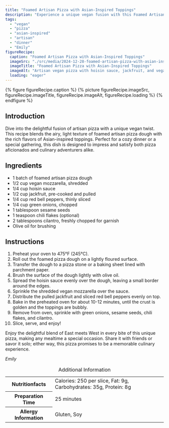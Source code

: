 ```yaml
---
title: "Foamed Artisan Pizza with Asian-Inspired Toppings"
description: "Experience a unique vegan fusion with this Foamed Artisan Pizza, topped with Asian-inspired flavors like hoisin sauce, jackfruit, and vegan mozzarella. Perfect for any meal."
tags:
  - "vegan"
  - "pizza"
  - "asian-inspired"
  - "artisan"
  - "dinner"
  - "Emily"
figureRecipe: 
  caption: "Foamed Artisan Pizza with Asian-Inspired Toppings"
  imageSrc: "./src/media/2024-12-28-foamed-artisan-pizza-with-asian-inspired-toppings-2613.png"
  imageTitle: "Foamed Artisan Pizza with Asian-Inspired Toppings"
  imageAlt: "Artisan vegan pizza with hoisin sauce, jackfruit, and vegan mozzarella, garnished with green onions, sesame, chili flakes, and cilantro on a clean table."
  loading: "eager"
---
```


{% figure figureRecipe.caption %}
{% picture figureRecipe.imageSrc, figureRecipe.imageTitle, figureRecipe.imageAlt, figureRecipe.loading %}
{% endfigure %}

## Introduction

Dive into the delightful fusion of artisan pizza with a unique vegan twist. This recipe blends the airy, light texture of foamed artisan pizza dough with the rich flavors of Asian-inspired toppings. Perfect for a cozy dinner or a special gathering, this dish is designed to impress and satisfy both pizza aficionados and culinary adventurers alike.

## Ingredients

- 1 batch of foamed artisan pizza dough
- 1/2 cup vegan mozzarella, shredded
- 1/4 cup hoisin sauce
- 1/2 cup jackfruit, pre-cooked and pulled
- 1/4 cup red bell peppers, thinly sliced
- 1/4 cup green onions, chopped
- 1 tablespoon sesame seeds
- 1 teaspoon chili flakes (optional)
- 2 tablespoons cilantro, freshly chopped for garnish
- Olive oil for brushing

## Instructions

1. Preheat your oven to 475°F (245°C).
2. Roll out the foamed pizza dough on a lightly floured surface.
3. Transfer the dough to a pizza stone or a baking sheet lined with parchment paper.
4. Brush the surface of the dough lightly with olive oil.
5. Spread the hoisin sauce evenly over the dough, leaving a small border around the edges.
6. Sprinkle the shredded vegan mozzarella over the sauce.
7. Distribute the pulled jackfruit and sliced red bell peppers evenly on top.
8. Bake in the preheated oven for about 10-12 minutes, until the crust is golden and the toppings are bubbly.
9. Remove from oven, sprinkle with green onions, sesame seeds, chili flakes, and cilantro.
10. Slice, serve, and enjoy!

Enjoy the delightful blend of East meets West in every bite of this unique pizza, making any mealtime a special occasion. Share it with friends or savor it solo; either way, this pizza promises to be a memorable culinary experience.

*Emily*

<table><caption class='sr-only'>Additional Information</caption><tr><th>Nutritionfacts</th><td>Calories: 250 per slice, Fat: 9g, Carbohydrates: 35g, Protein: 8g&nbsp;</td></tr><tr><th>Preparation Time</th><td>25 minutes&nbsp;</td></tr><tr><th>Allergy Information</th><td>Gluten, Soy&nbsp;</td></tr></table>

